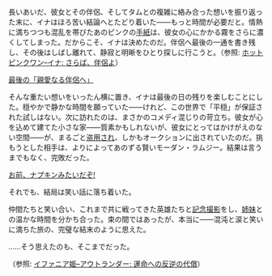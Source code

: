 <!-- title: NinoIna -->
<!-- status: 生存 -->

長いあいだ、彼女とその伴侶、そしてタムとの複雑に絡み合った想いを振り返った末に、イナはほろ苦い結論へとたどり着いた――もっと時間が必要だと。情熱に満ちつつも混乱を帯びたあのピンクの[手紙](https://www.youtube.com/live/PoM6ETBlOVY?t=205)は、彼女の心にかかる霧をさらに濃くしてしまった。だからこそ、イナは決めたのだ。伴侶へ最後の一通を書き残し、その後はしばし離れて、静寂と明晰をひとり探しに行こうと。（参照: [ホットピンクワン–イナ: さらば、伴侶よ](#edge:ina-irys)）

[最後の「親愛なる伴侶へ」](#embed:https://www.youtube.com/live/PoM6ETBlOVY?t=723)

そんな重たい想いをいったん横に置き、イナは最後の日の残りを楽しむことにした。穏やかで静かな時間を願っていた――けれど、この世界で「平穏」が保証された試しはない。次に訪れたのは、まさかのコメディ混じりの苛立ち。彼女が心を込めて建てた小さな家――質素かもしれないが、彼女にとってはかけがえのない空間――が、まるごと[盗用され](https://www.youtube.com/live/PoM6ETBlOVY?t=1756)、しかもオークションに出されていたのだ。挑もうとした相手は、よりによってあのずる賢いモーダン・ラムジー。結果は言うまでもなく、完敗だった。

[お前、ナプキンみたいだぞ!](#embed:https://www.youtube.com/live/PoM6ETBlOVY?t=2015)

それでも、結局は笑い話に落ち着いた。

仲間たちと笑い合い、これまで共に戦ってきた英雄たちと[記念撮影](https://www.youtube.com/live/PoM6ETBlOVY?t=2275)をし、[姉妹](https://www.youtube.com/live/PoM6ETBlOVY?t=4638)との温かな時間を分かち合った。束の間ではあったが、本当に――混沌と涙と笑いに満ちた旅の、完璧な結末のように思えた。

……そう思えたのも、そこまでだった。

（参照: [イファニア姫–アウトランダー: 運命への反逆の代償](#edge:iphania-outlander)）
